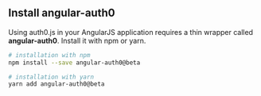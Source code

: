 ## Install angular-auth0

Using auth0.js in your AngularJS application requires a thin wrapper called **angular-auth0**. Install it with npm or yarn.

```bash
# installation with npm
npm install --save angular-auth0@beta

# installation with yarn
yarn add angular-auth0@beta
```